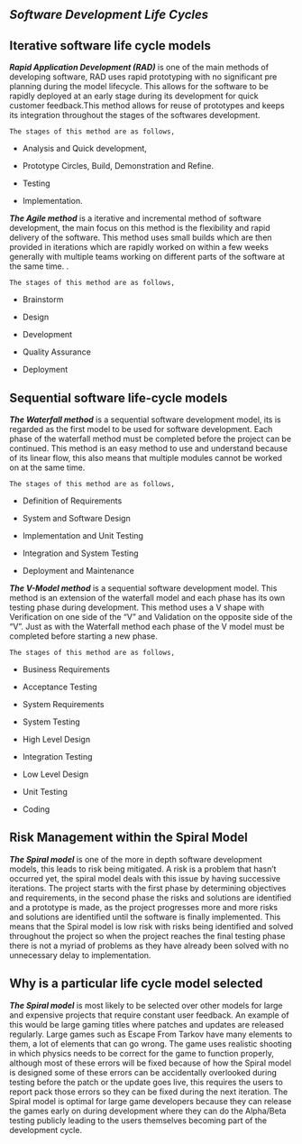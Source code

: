 ## ***Software Development Life Cycles***

  ## Iterative software life cycle models

***Rapid Application Development (RAD)*** is one of the main methods of developing software, RAD uses rapid prototyping with no significant pre planning during the model lifecycle. This allows for the software to be rapidly deployed at an early stage during its development for quick customer feedback.This method allows for reuse of prototypes and keeps its integration throughout the stages of the softwares development.

	The stages of this method are as follows,

 -   Analysis and Quick development,
    
-   Prototype Circles, Build, Demonstration and Refine.
    
-   Testing
    
-   Implementation.
    

  

***The Agile method*** is a iterative and incremental method of software development, the main focus on this method is the flexibility and rapid delivery of the software. This method uses small builds which are then provided in iterations which are rapidly worked on within a few weeks generally with multiple teams working on different parts of the software at the same time. .

  

	The stages of this method are as follows,

  

-   Brainstorm
    
-   Design
    
-   Development
    
-   Quality Assurance
    
-   Deployment
    

## Sequential software life-cycle models

 ***The Waterfall method*** is a sequential software development model, its is regarded as the first model to be used for software development. Each phase of the waterfall method must be completed before the project can be continued. This method is an easy method to use and understand because of its linear flow, this also means that multiple modules cannot be worked on at the same time.

	The stages of this method are as follows,

-   Definition of Requirements
    
-   System and Software Design
    
-   Implementation and Unit Testing
    
-   Integration and System Testing
    
-   Deployment and Maintenance
    
***The V-Model method*** is a sequential software development model. This method is an extension of the waterfall model and each phase has its own testing phase during development. This method uses a V shape with Verification on one side of the “V” and Validation on the opposite side of the “V”. Just as with the Waterfall method each phase of the V model must be completed before starting a new phase.

	The stages of this method are as follows,

  -   Business Requirements
    
-   Acceptance Testing
    
-   System Requirements
    
-   System Testing
    
-   High Level Design
    
-   Integration Testing
    
-   Low Level Design
    
-   Unit Testing
    
-   Coding
    

 ## Risk Management within the Spiral Model

  
***The Spiral model*** is one of the more in depth software development models, this leads to risk being mitigated. A risk is a problem that hasn’t occurred yet, the spiral model deals with this issue by having successive iterations. The project starts with the first phase by determining objectives and requirements, in the second phase the risks and solutions are identified and a prototype is made, as the project progresses more and more risks and solutions are identified until the software is finally implemented. This means that the Spiral model is low risk with risks being identified and solved throughout the project so when the project reaches the final testing phase there is not a myriad of problems as they have already been solved with no unnecessary delay to implementation.

## Why is a particular life cycle model selected

***The Spiral model*** is most likely to be selected over other models for large and expensive projects that require constant user feedback. An example of this would be large gaming titles where patches and updates are released regularly. Large games such as Escape From Tarkov have many elements to them, a lot of elements that can go wrong. The game uses realistic shooting in which physics needs to be correct for the game to function properly, although most of these errors will be fixed because of how the Spiral model is designed some of these errors can be accidentally overlooked during testing before the patch or the update goes live, this requires the users to report pack those errors so they can be fixed during the next iteration. The Spiral model is optimal for large game developers because they can release the games early on during development where they can do the Alpha/Beta testing publicly leading to the users themselves becoming part of the development cycle.

